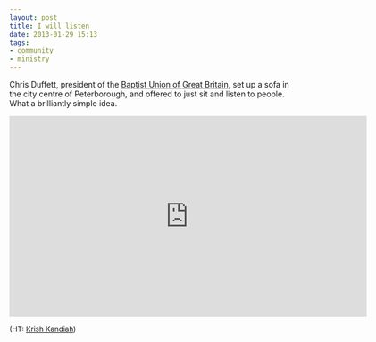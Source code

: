 ```yaml
---
layout: post
title: I will listen
date: 2013-01-29 15:13
tags:
- community
- ministry
---
```

<p>Chris Duffett, president of the <a href="http://www.baptist.org.uk/" target="_blank">Baptist Union of Great Britain</a>, set up a sofa in the city centre of Peterborough, and offered to just sit and listen to people. What a brilliantly simple idea.</p>
<p><iframe width="640" height="360" src="http://www.youtube.com/embed/3-gOIoJI9SE?rel=0" frameborder="0" allowfullscreen></iframe></p>
<span style="font-size: small;">(HT: <a href="http://krishk.com/2013/01/listen/" target="_blank">Krish Kandiah</a>)</span>

